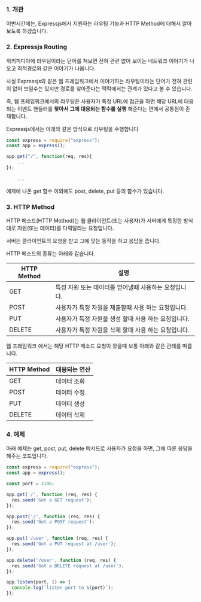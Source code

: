 ### 1. 개관

이번시간에는, Expressjs에서 지원하는 라우팅 기능과 HTTP Method에 대해서 알아보도록 하겠습니다.



### 2. Expressjs Routing

위키피디아에 라우팅이라는 단어를 쳐보면 전혀 관련 없어 보이는 네트워크 이야기가 나오고 최적경로와 같은 이야기가 나옵니다.

사실 Expressjs와 같은 웹 프레임워크에서 이야기하는 라우팅이라는 단어가 전혀 관련이 없어 보일수는 있지만 경로를 찾아준다는 맥락에서는 관계가 있다고 볼 수 있습니다. 

즉, 웹 프레임워크에서의 라우팅은 사용자가 특정 URL에 접근을 하면 해당 URL에 대응되는 이벤트 핸들러를 **찾아서 그에 대응되는 함수를 실행** 해준다는 면에서 공통점이 존재합니다. 



Expressjs에서는 아래와 같은 방식으로 라우팅을 수행합니다

```javascript
const express = require("express");
const app = express();

app.get("/", function(req, res){
	...
});
  
	...
```

예제에 나온 get 함수 이외에도 post, delete, put 등의 함수가 있습니다.



### 3. HTTP Method

HTTP 메소드(HTTP Method)는 웹 클라이언트(또는 사용자)가 서버에게 특정한 방식대로 자원(또는 데이터)를 다뤄달라는 요청입니다. 



서버는 클라이언트의 요청을 받고 그에 맞는 동작을 하고 응답을 줍니다.



HTTP 메소드의 종류는 아래와 같습니다.

| HTTP Method | 설명                                                  |
| ----------- | ----------------------------------------------------- |
| GET         | 특정 자원 또는 데이터를 얻어낼때 사용하는 요청입니다. |
| POST        | 사용자가 특정 자원을 제출할때 사용 하는 요청입니다.   |
| PUT         | 사용자가 특정 자원을 생성 할때 사용 하는 요청입니다.  |
| DELETE      | 사용자가 특정 자원을 삭제 할때 사용 하는 요청입니다.  |



웹 프레임워크 에서는 해당 HTTP 메소드 요청이 왔을때 보통 아래와 같은 관례를 따릅니다.

| HTTP Method | 대응되는 연산 |
| ----------- | ------------- |
| GET         | 데이터 조회   |
| POST        | 데이터 수정   |
| PUT         | 데이터 생성   |
| DELETE      | 데이터 삭제   |



### 4. 예제

아래 예제는 get, post, put, delete 메서드로 사용자가 요청을 하면, 그에 따른 응답을 해주는 코드입니다.

```javascript
const express = require("express");
const app = express();

const port = 3100;

app.get('/', function (req, res) {
  res.send('Got a GET request');
});

app.post('/', function (req, res) {
  res.send('Got a POST request');
});

app.put('/user', function (req, res) {
  res.send('Got a PUT request at /user');
});

app.delete('/user', function (req, res) {
  res.send('Got a DELETE request at /user');
});

app.listen(port, () => {
  console.log(`listen port to ${port}`);
});
```

